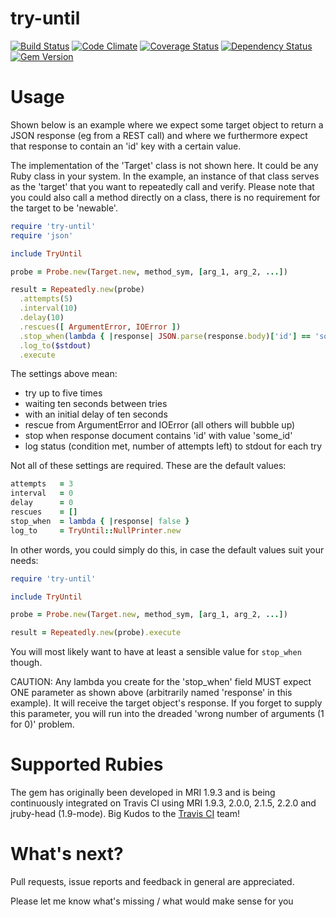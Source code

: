 try-until
=========

[![Build Status](https://travis-ci.org/mkrogemann/try-until.png)](https://travis-ci.org/mkrogemann/try-until)
[![Code Climate](https://codeclimate.com/github/mkrogemann/try-until.png)](https://codeclimate.com/github/mkrogemann/try-until)
[![Coverage Status](https://coveralls.io/repos/mkrogemann/try-until/badge.png?branch=master)](https://coveralls.io/r/mkrogemann/try-until)
[![Dependency Status](https://gemnasium.com/mkrogemann/try-until.png)](https://gemnasium.com/mkrogemann/try-until)
[![Gem Version](https://badge.fury.io/rb/try-until.png)](http://badge.fury.io/rb/try-until)

Usage
=====

Shown below is an example where we expect some target object to return a JSON response (eg from a REST call) and where we furthermore expect that response to contain an 'id' key with a certain value.

The implementation of the 'Target' class is not shown here. It could be any Ruby class in your system. In the example, an instance of that class serves as the 'target' that you want to repeatedly call and verify. 
Please note that you could also call a method directly on a class, there is no requirement for the target to be 'newable'.

```ruby
require 'try-until'
require 'json'

include TryUntil

probe = Probe.new(Target.new, method_sym, [arg_1, arg_2, ...])

result = Repeatedly.new(probe)
  .attempts(5)
  .interval(10)
  .delay(10)
  .rescues([ ArgumentError, IOError ])
  .stop_when(lambda { |response| JSON.parse(response.body)['id'] == 'some_id' })
  .log_to($stdout)
  .execute
```

The settings above mean:
 - try up to five times
 - waiting ten seconds between tries
 - with an initial delay of ten seconds
 - rescue from ArgumentError and IOError (all others will bubble up)
 - stop when response document contains 'id' with value 'some_id'
 - log status (condition met, number of attempts left) to stdout for each try

Not all of these settings are required. These are the default values:

```ruby
attempts   = 3
interval   = 0
delay      = 0
rescues    = []
stop_when  = lambda { |response| false }
log_to     = TryUntil::NullPrinter.new
```

In other words, you could simply do this, in case the default values suit your needs:

```ruby
require 'try-until'

include TryUntil

probe = Probe.new(Target.new, method_sym, [arg_1, arg_2, ...])

result = Repeatedly.new(probe).execute
```

You will most likely want to have at least a sensible value for ```stop_when``` though.

CAUTION: Any lambda you create for the 'stop_when' field MUST expect ONE parameter as shown above (arbitrarily named 'response' in this example). It will receive the target object's response. If you forget to supply this parameter, you will run into the dreaded 'wrong number of arguments (1 for 0)' problem.

Supported Rubies
================

The gem has originally been developed in MRI 1.9.3 and is being continuously integrated on Travis CI using MRI 1.9.3, 2.0.0, 2.1.5, 2.2.0 and jruby-head (1.9-mode). Big Kudos to the [Travis CI](https://travis-ci.org) team!

What's next?
============

Pull requests, issue reports and feedback in general are appreciated.

Please let me know what's missing / what would make sense for you
